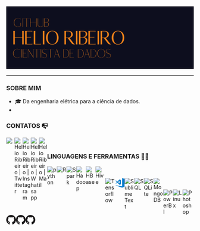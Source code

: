 ### <p align="center">
  <img src="https://github.com/helioribeiro/helioribeiro/blob/main/COVER_GIT_HOME.png" >
</p>

---

### SOBRE MIM

- 🎓 Da engenharia elétrica para a ciência de dados.
- 

### CONTATOS 📭

[<img align="left"  width="22px" src="https://cdn.jsdelivr.net/npm/simple-icons@3.4.0/icons/linkedin.svg" />](https://www.linkedin.com/in/helioribeiropro/)


[<img align="left" alt="Helio Ribeiro | Twitter" width="22px" src="https://cdn.jsdelivr.net/npm/simple-icons@v3/icons/twitter.svg" />](https://twitter.com/helioarri)


[<img align="left" alt="Helio Ribeiro | Instagram" width="22px" src="https://cdn.jsdelivr.net/npm/simple-icons@v3/icons/instagram.svg" />](https://www.instagram.com/helioarri)


[<img align="left" alt="Helio Ribeiro | Whatsapp" width="22px" src="https://cdn.jsdelivr.net/npm/simple-icons@v3/icons/whatsapp.svg" />](https://bit.ly/wpp-helio-ds)


[<img align="left" alt="Helio Ribeiro | Mail" width="22px" src="https://cdn.jsdelivr.net/npm/simple-icons@v3/icons/gmail.svg" />](mailto:helioribeiropro@gmail.com)


<br />


### LINGUAGENS E FERRAMENTAS 🔨🔧

<img align="left" alt="python" width="26px" src="https://cdn3.iconfinder.com/data/icons/logos-and-brands-adobe/512/267_Python-512.png" />

<img align="left" alt="R" width="26px" src="https://upload.wikimedia.org/wikipedia/commons/thumb/1/1b/R_logo.svg/1920px-R_logo.svg.png" />

<img align="left" alt="Spark" width="26px" src="https://symbols.getvecta.com/stencil_74/36_apache-spark-icon.b3f8a606f9.svg" />

<img align="left" alt="Hadoop" width="26px" src="https://intellitech.pro/wp-content/uploads/2016/12/hadoop-300x293.png" />

<img align="left" alt="HBase" width="26px" src="https://www.iconspng.com/uploads/hbase-logo.png" />

<img align="left" alt="Hive" width="26px" src="https://upload.wikimedia.org/wikipedia/commons/b/bb/Apache_Hive_logo.svg" /> <br>

<img align="left" alt="Tensorflow" width="26px" src="https://www.kubeflow.org/docs/images/logos/TensorFlow.png" />

<img align="left" alt="visual studio code" width="26px" src="https://raw.githubusercontent.com/github/explore/80688e429a7d4ef2fca1e82350fe8e3517d3494d/topics/visual-studio-code/visual-studio-code.png" />

<img align="left" alt="Sublime Text" width="26px" src="https://cdn.worldvectorlogo.com/logos/sublime-text.svg" />

<img align="left" alt="SQL" width="26px" src="https://pngimg.com/uploads/mysql/mysql_PNG23.png" />

<img align="left" alt="SQLite" width="26px" src="https://upload.wikimedia.org/wikipedia/commons/9/97/Sqlite-square-icon.svg" />

<img align="left" alt="MongoDB" width="26px" src="http://db4beginners.com/wp-content/uploads/2017/10/LogoMongoDB-pq.png" /> <br>

<img align="left" alt="PowerBI" width="26px" src="https://upload.wikimedia.org/wikipedia/commons/thumb/c/c9/Power_bi_logo_black.svg/768px-Power_bi_logo_black.svg.png" />

<img align="left" alt="Linux" width="26px" src="https://upload.wikimedia.org/wikipedia/commons/thumb/3/35/Tux.svg/1024px-Tux.svg.png" />

<img align="left" alt="Photoshop" width="26px" src="https://seeklogo.com/images/P/photoshop-2020-logo-37B02055A4-seeklogo.com.png" />

<img align="left" alt="GitHub" width="26px" src="https://raw.githubusercontent.com/github/explore/78df643247d429f6cc873026c0622819ad797942/topics/github/github.png" />

<img align="left" alt="GitHub" width="26px" src="https://raw.githubusercontent.com/github/explore/78df643247d429f6cc873026c0622819ad797942/topics/github/github.png" />

<img align="left" alt="GitHub" width="26px" src="https://raw.githubusercontent.com/github/explore/78df643247d429f6cc873026c0622819ad797942/topics/github/github.png" />

<br />
<br />
<br />
